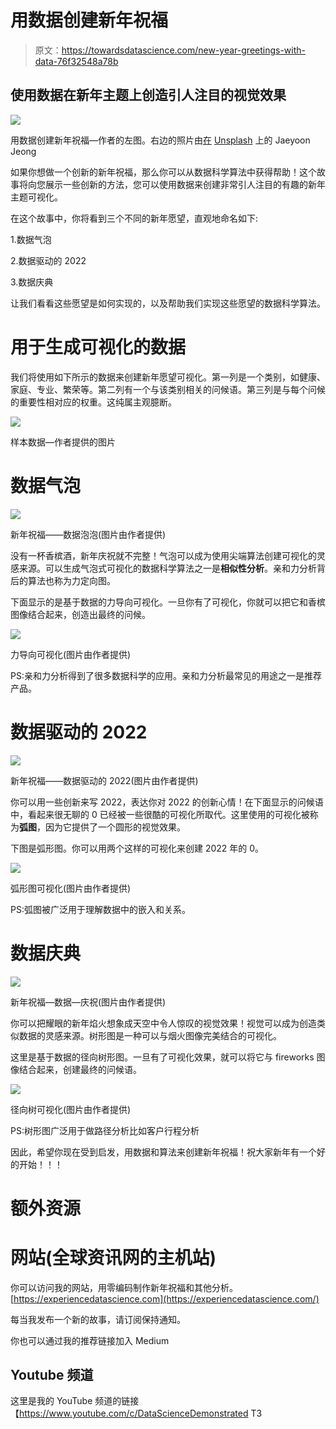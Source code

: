 # 用数据创建新年祝福

> 原文：<https://towardsdatascience.com/new-year-greetings-with-data-76f32548a78b>

## 使用数据在新年主题上创造引人注目的视觉效果

![](img/a4d828a9bb68500aeb0acd61dec52cbb.png)

用数据创建新年祝福—作者的左图。右边的照片由[在](https://unsplash.com/@gamzagaeguri?utm_source=unsplash&utm_medium=referral&utm_content=creditCopyText) [Unsplash](https://unsplash.com/s/photos/champagne?utm_source=unsplash&utm_medium=referral&utm_content=creditCopyText) 上的 Jaeyoon Jeong

如果你想做一个创新的新年祝福，那么你可以从数据科学算法中获得帮助！这个故事将向您展示一些创新的方法，您可以使用数据来创建非常引人注目的有趣的新年主题可视化。

在这个故事中，你将看到三个不同的新年愿望，直观地命名如下:

1.数据气泡

2.数据驱动的 2022

3.数据庆典

让我们看看这些愿望是如何实现的，以及帮助我们实现这些愿望的数据科学算法。

# 用于生成可视化的数据

我们将使用如下所示的数据来创建新年愿望可视化。第一列是一个类别，如健康、家庭、专业、繁荣等。第二列有一个与该类别相关的问候语。第三列是与每个问候的重要性相对应的权重。这纯属主观臆断。

![](img/f0b614ac9523ca75a706eaa0c6134d8c.png)

样本数据—作者提供的图片

# 数据气泡

![](img/b79a251fc44a45a392d1c6106d70259a.png)

新年祝福——数据泡泡(图片由作者提供)

没有一杯香槟酒，新年庆祝就不完整！气泡可以成为使用尖端算法创建可视化的灵感来源。可以生成气泡式可视化的数据科学算法之一是**相似性分析**。亲和力分析背后的算法也称为力定向图。

下面显示的是基于数据的力导向可视化。一旦你有了可视化，你就可以把它和香槟图像结合起来，创造出最终的问候。

![](img/15424d7d5871008bad67de3c8f0b8647.png)

力导向可视化(图片由作者提供)

PS:亲和力分析得到了很多数据科学的应用。亲和力分析最常见的用途之一是推荐产品。

# 数据驱动的 2022

![](img/89a466d4e50a97d62d264e2bd3000986.png)

新年祝福——数据驱动的 2022(图片由作者提供)

你可以用一些创新来写 2022，表达你对 2022 的创新心情！在下面显示的问候语中，看起来很无聊的 0 已经被一些很酷的可视化所取代。这里使用的可视化被称为**弧图**，因为它提供了一个圆形的视觉效果。

下图是弧形图。你可以用两个这样的可视化来创建 2022 年的 0。

![](img/2e39566f90f8448b0bbee3ab261dcf77.png)

弧形图可视化(图片由作者提供)

PS:弧图被广泛用于理解数据中的嵌入和关系。

# **数据庆典**

![](img/eb4e490e11f7b190359d8f14700489a1.png)

新年祝福—数据—庆祝(图片由作者提供)

你可以把耀眼的新年焰火想象成天空中令人惊叹的视觉效果！视觉可以成为创造类似数据的灵感来源。树形图是一种可以与烟火图像完美结合的可视化。

这里是基于数据的径向树形图。一旦有了可视化效果，就可以将它与 fireworks 图像结合起来，创建最终的问候语。

![](img/d38ff1ca3a680172e59d08e4f1c616a4.png)

径向树可视化(图片由作者提供)

PS:树形图广泛用于做路径分析比如客户行程分析

因此，希望你现在受到启发，用数据和算法来创建新年祝福！祝大家新年有一个好的开始！！！

# 额外资源

# 网站(全球资讯网的主机站)

你可以访问我的网站，用零编码制作新年祝福和其他分析。[https://experiencedatascience.com](https://experiencedatascience.com/)

每当我发布一个新的故事，请订阅保持通知。

[](https://pranay-dave9.medium.com/subscribe)  

你也可以通过我的推荐链接加入 Medium

[](https://pranay-dave9.medium.com/membership)  

## Youtube 频道

这里是我的 YouTube 频道的链接【https://www.youtube.com/c/DataScienceDemonstrated
T3